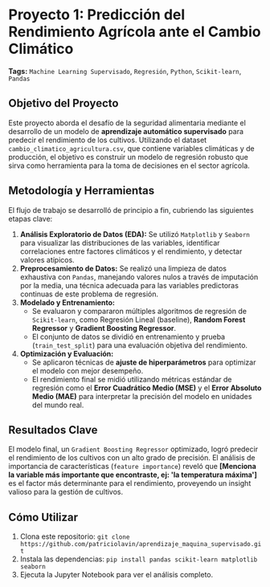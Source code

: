 # Proyecto 1: Predicción del Rendimiento Agrícola ante el Cambio Climático

**Tags:** `Machine Learning Supervisado`, `Regresión`, `Python`, `Scikit-learn`, `Pandas`

## Objetivo del Proyecto

Este proyecto aborda el desafío de la seguridad alimentaria mediante el desarrollo de un modelo de **aprendizaje automático supervisado** para predecir el rendimiento de los cultivos. Utilizando el dataset `cambio_climatico_agricultura.csv`, que contiene variables climáticas y de producción, el objetivo es construir un modelo de regresión robusto que sirva como herramienta para la toma de decisiones en el sector agrícola.

## Metodología y Herramientas

El flujo de trabajo se desarrolló de principio a fin, cubriendo las siguientes etapas clave:

1.  **Análisis Exploratorio de Datos (EDA):** Se utilizó `Matplotlib` y `Seaborn` para visualizar las distribuciones de las variables, identificar correlaciones entre factores climáticos y el rendimiento, y detectar valores atípicos.
2.  **Preprocesamiento de Datos:** Se realizó una limpieza de datos exhaustiva con `Pandas`, manejando valores nulos a través de imputación por la media, una técnica adecuada para las variables predictoras continuas de este problema de regresión.
3.  **Modelado y Entrenamiento:**
    * Se evaluaron y compararon múltiples algoritmos de regresión de `Scikit-learn`, como Regresión Lineal (baseline), **Random Forest Regressor** y **Gradient Boosting Regressor**.
    * El conjunto de datos se dividió en entrenamiento y prueba (`train_test_split`) para una evaluación objetiva del rendimiento.
4.  **Optimización y Evaluación:**
    * Se aplicaron técnicas de **ajuste de hiperparámetros** para optimizar el modelo con mejor desempeño.
    * El rendimiento final se midió utilizando métricas estándar de regresión como el **Error Cuadrático Medio (MSE)** y el **Error Absoluto Medio (MAE)** para interpretar la precisión del modelo en unidades del mundo real.

## Resultados Clave

El modelo final, un `Gradient Boosting Regressor` optimizado, logró predecir el rendimiento de los cultivos con un alto grado de precisión. El análisis de importancia de características (`feature importance`) reveló que **[Menciona la variable más importante que encontraste, ej: 'la temperatura máxima']** es el factor más determinante para el rendimiento, proveyendo un insight valioso para la gestión de cultivos.

## Cómo Utilizar

1.  Clona este repositorio: `git clone https://github.com/patriciolavin/aprendizaje_maquina_supervisado.git`
2.  Instala las dependencias: `pip install pandas scikit-learn matplotlib seaborn`
3.  Ejecuta la Jupyter Notebook para ver el análisis completo.
